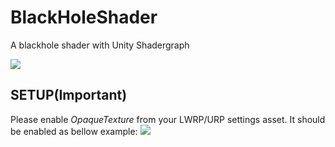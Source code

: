 # BlackHoleShader
A blackhole shader with Unity Shadergraph

![](docs/BlackHole.gif)

## SETUP(Important)
Please enable *OpaqueTexture* from your LWRP/URP settings asset. It should be enabled as bellow example:
![](docs/opaqueTexture.png)
